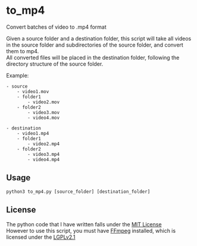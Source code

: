 # to_mp4
Convert batches of video to .mp4 format  

Given a source folder and a destination folder, this script will take all videos in the source folder and subdirectories of the source folder, and convert them to mp4.  
All converted files will be placed in the destination folder, following the directory structure of the source folder.  

Example:
```
- source
    - video1.mov
    - folder1
        - video2.mov
    - folder2
        - video3.mov
        - video4.mov
```
```
- destination
    - video1.mp4
    - folder1
        - video2.mp4
    - folder2
        - video3.mp4
        - video4.mp4
```

## Usage
`python3 to_mp4.py [source_folder] [destination_folder]`

## License
The python code that I have written falls under the [MIT License](https://github.com/ChaseC99/to_mp4/blob/master/LICENSE)  
However to use this script, you must have [FFmpeg](http://ffmpeg.org) installed, 
which is  licensed under the [LGPLv2.1](http://www.gnu.org/licenses/old-licenses/lgpl-2.1.html)
